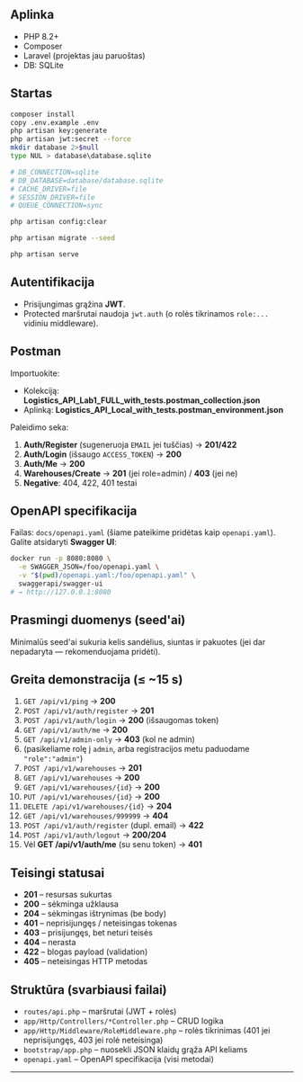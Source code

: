 ## Aplinka

- PHP 8.2+
- Composer
- Laravel (projektas jau paruoštas)
- DB: SQLite

## Startas

```bash
composer install
copy .env.example .env
php artisan key:generate
php artisan jwt:secret --force
mkdir database 2>$null
type NUL > database\database.sqlite

# DB_CONNECTION=sqlite
# DB_DATABASE=database/database.sqlite
# CACHE_DRIVER=file
# SESSION_DRIVER=file
# QUEUE_CONNECTION=sync

php artisan config:clear

php artisan migrate --seed

php artisan serve
```

## Autentifikacija

- Prisijungimas grąžina **JWT**.
- Protected maršrutai naudoja `jwt.auth` (o rolės tikrinamos `role:...` vidiniu middleware).

## Postman

Importuokite:
- Kolekciją: **Logistics_API_Lab1_FULL_with_tests.postman_collection.json**
- Aplinką: **Logistics_API_Local_with_tests.postman_environment.json**

Paleidimo seka:
1. **Auth/Register** (sugeneruoja `EMAIL` jei tuščias) → **201/422**
2. **Auth/Login** (išsaugo `ACCESS_TOKEN`) → **200**
3. **Auth/Me** → **200**
4. **Warehouses/Create** → **201** (jei role=admin) / **403** (jei ne)
5. **Negative**: 404, 422, 401 testai

## OpenAPI specifikacija

Failas: `docs/openapi.yaml` (šiame pateikime pridėtas kaip `openapi.yaml`).  
Galite atsidaryti **Swagger UI**:
```bash
docker run -p 8080:8080 \
  -e SWAGGER_JSON=/foo/openapi.yaml \
  -v "$(pwd)/openapi.yaml:/foo/openapi.yaml" \
  swaggerapi/swagger-ui
# → http://127.0.0.1:8080
```

## Prasmingi duomenys (seed'ai)

Minimalūs seed'ai sukuria kelis sandėlius, siuntas ir pakuotes (jei dar nepadaryta — rekomenduojama pridėti).

## Greita demonstracija (≤ ~15 s)

1. `GET /api/v1/ping` → **200**
2. `POST /api/v1/auth/register` → **201**
3. `POST /api/v1/auth/login` → **200** (išsaugomas token)
4. `GET /api/v1/auth/me` → **200**
5. `GET /api/v1/admin-only` → **403** (kol ne admin)
6. (pasikeliame rolę į `admin`, arba registracijos metu paduodame `"role":"admin"`)
7. `POST /api/v1/warehouses` → **201**
8. `GET /api/v1/warehouses` → **200**
9. `GET /api/v1/warehouses/{id}` → **200**
10. `PUT /api/v1/warehouses/{id}` → **200**
11. `DELETE /api/v1/warehouses/{id}` → **204**
12. `GET /api/v1/warehouses/999999` → **404**
13. `POST /api/v1/auth/register` (dupl. email) → **422**
14. `POST /api/v1/auth/logout` → **200/204**
15. Vėl **GET /api/v1/auth/me** (su senu token) → **401**

## Teisingi statusai

- **201** – resursas sukurtas
- **200** – sėkminga užklausa
- **204** – sėkmingas ištrynimas (be body)
- **401** – neprisijungęs / neteisingas tokenas
- **403** – prisijungęs, bet neturi teisės
- **404** – nerasta
- **422** – blogas payload (validation)
- **405** – neteisingas HTTP metodas

## Struktūra (svarbiausi failai)

- `routes/api.php` – maršrutai (JWT + rolės)
- `app/Http/Controllers/*Controller.php` – CRUD logika
- `app/Http/Middleware/RoleMiddleware.php` – rolės tikrinimas (401 jei neprisijungęs, 403 jei rolė neteisinga)
- `bootstrap/app.php` – nuosekli JSON klaidų grąža API keliams
- `openapi.yaml` – OpenAPI specifikacija (visi metodai)

---
